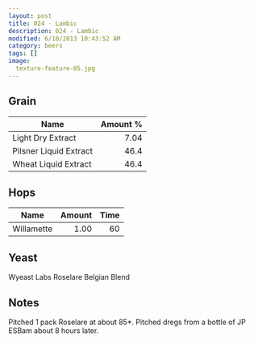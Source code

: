 ```yaml
---
layout: post
title: 024 - Lambic
description: 024 - Lambic
modified: 6/10/2013 10:43:52 AM
category: beers
tags: []
image:
  texture-feature-05.jpg
---
```



## Grain

| Name | Amount %|
| ---- | ------: |
| Light Dry Extract | 7.04 |
| Pilsner Liquid Extract | 46.4 |
| Wheat Liquid Extract | 46.4 |

## Hops

| Name | Amount | Time |
| ---- | -----: | ---: |
| Willamette | 1.00 | 60 |

## Yeast
Wyeast Labs Roselare Belgian Blend

## Notes
Pitched 1 pack Roselare at about 85\*. Pitched dregs from a bottle of JP ESBam about 8 hours later.
